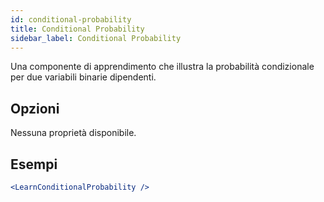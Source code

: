 ```yaml
---
id: conditional-probability
title: Conditional Probability
sidebar_label: Conditional Probability
---
```


Una componente di apprendimento che illustra la probabilità condizionale per due variabili binarie dipendenti.

## Opzioni

Nessuna proprietà disponibile.

## Esempi

```jsx live
<LearnConditionalProbability />
```

